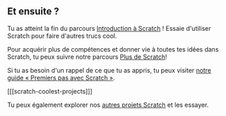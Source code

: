 ## Et ensuite ?

Tu as atteint la fin du parcours [Introduction à Scratch](https://projects.raspberrypi.org/en/pathways/scratch-intro) ! Essaie d'utiliser Scratch pour faire d'autres trucs cool.

Pour acquérir plus de compétences et donner vie à toutes tes idées dans Scratch, tu peux suivre notre parcours [Plus de Scratch](https://projects.raspberrypi.org/en/pathways/more-scratch)!

Si tu as besoin d'un rappel de ce que tu as appris, tu peux visiter [notre guide « Premiers pas avec Scratch »](https://projects.raspberrypi.org/en/projects/getting-started-scratch).

[[[scratch-coolest-projects]]]

Tu peux également explorer nos [autres projets Scratch](https://projects.raspberrypi.org/en/projects?software%5B%5D=scratch&curriculum%5B%5D=%201) et les essayer.